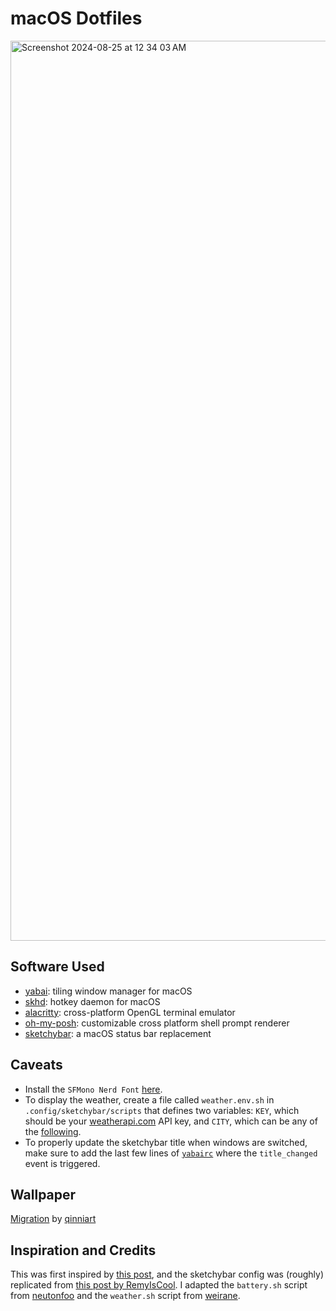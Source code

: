 # macOS Dotfiles

<img width="1440" alt="Screenshot 2024-08-25 at 12 34 03 AM" src="https://github.com/user-attachments/assets/2f396b56-3db8-468d-a951-85d5118530af">

## Software Used
- [yabai](https://github.com/koekeishiya/yabai): tiling window manager for macOS
- [skhd](https://github.com/koekeishiya/skhd): hotkey daemon for macOS
- [alacritty](https://github.com/alacritty/alacritty): cross-platform OpenGL terminal emulator
- [oh-my-posh](https://github.com/JanDeDobbeleer/oh-my-posh): customizable cross platform shell prompt renderer
- [sketchybar](https://github.com/FelixKratz/sketchybar): a macOS status bar replacement

## Caveats
- Install the `SFMono Nerd Font` [here](https://github.com/shaunsingh/SFMono-Nerd-Font-Ligaturized?tab=readme-ov-file#macos).
- To display the weather,
create a file called `weather.env.sh` in `.config/sketchybar/scripts` that defines two variables: `KEY`, which should be your [weatherapi.com](https://www.weatherapi.com) 
API key, and `CITY`, which can be any of the [following](https://www.weatherapi.com/api-explorer.aspx).
- To properly update the sketchybar title when windows are switched, make sure to add the last few lines of [`yabairc`](.config/yabai/yabairc) where the `title_changed`
event is triggered.

## Wallpaper
[Migration](https://www.instagram.com/p/B5bWD4WHP29/) by [qinniart](https://www.instagram.com/qinniart/)

## Inspiration and Credits
This was first inspired by [this post](https://www.reddit.com/r/unixporn/comments/jupmda/aquayabai_a_fun_colorful_rice_to_brighten_my/), and the sketchybar config was
(roughly) replicated from [this post by RemyIsCool](https://github.com/FelixKratz/SketchyBar/discussions/47?sort=top#discussioncomment-9322991). I adapted the 
`battery.sh` script from [neutonfoo](https://github.com/neutonfoo/dotfiles) and the `weather.sh` script from [weirane](https://github.com/weirane/dotfiles).
